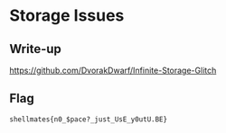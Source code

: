 # Storage Issues

## Write-up

https://github.com/DvorakDwarf/Infinite-Storage-Glitch

## Flag

`shellmates{n0_$pace?_just_UsE_y0utU.BE}`
